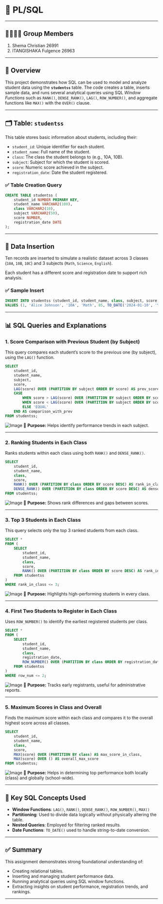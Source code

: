 
# 📘 PL/SQL  

---

## 👨‍👩‍👧‍👦 Group Members  
1. Shema Christian 26991 
2. ITANGISHAKA Fulgence  26963

---

## 📌 Overview

This project demonstrates how SQL can be used to model and analyze student data using the **`studentss`** table. The code creates a table, inserts sample data, and runs several analytical queries using SQL *Window Functions* such as `RANK()`, `DENSE_RANK()`, `LAG()`, `ROW_NUMBER()`, and aggregate functions like `MAX()` with the `OVER()` clause.

---

## 🗂️ Table: `studentss`

This table stores basic information about students, including their:
- `student_id`: Unique identifier for each student.
- `student_name`: Full name of the student.
- `class`: The class the student belongs to (e.g., 10A, 10B).
- `subject`: Subject for which the student is scored.
- `score`: Numeric score achieved in the subject.
- `registration_date`: Date the student registered.

### ✅ Table Creation Query

```sql
CREATE TABLE studentss (
    student_id NUMBER PRIMARY KEY,
    student_name VARCHAR2(100),
    class VARCHAR2(10),
    subject VARCHAR2(50),
    score NUMBER,
    registration_date DATE
);


```

---

## 📝 Data Insertion

Ten records are inserted to simulate a realistic dataset across 3 classes (`10A`, `10B`, `10C`) and 3 subjects (`Math`, `Science`, `English`).

Each student has a different score and registration date to support rich analysis.

### ✅ Sample Insert

```sql
INSERT INTO studentss (student_id, student_name, class, subject, score, registration_date)
VALUES (1, 'Alice Johnson', '10A', 'Math', 85, TO_DATE('2024-01-10', 'YYYY-MM-DD'));
```

---

## 📊 SQL Queries and Explanations

### 1. **Score Comparison with Previous Student (by Subject)**

This query compares each student’s score to the previous one (by subject), using the `LAG()` function.

```sql
SELECT 
    student_id,
    student_name,
    subject,
    score,
    LAG(score) OVER (PARTITION BY subject ORDER BY score) AS prev_score,
    CASE 
        WHEN score > LAG(score) OVER (PARTITION BY subject ORDER BY score) THEN 'HIGHER'
        WHEN score < LAG(score) OVER (PARTITION BY subject ORDER BY score) THEN 'LOWER'
        ELSE 'EQUAL'
    END AS comparison_with_prev
FROM studentss;


```
![Image](https://github.com/user-attachments/assets/f10acd64-75c0-4a97-b1bf-9a6d70e25aa6)
📌 **Purpose:** Helps identify performance trends in each subject.

---

### 2. **Ranking Students in Each Class**

Ranks students within each class using both `RANK()` and `DENSE_RANK()`.

```sql
SELECT 
    student_id,
    student_name,
    class,
    score,
    RANK() OVER (PARTITION BY class ORDER BY score DESC) AS rank_in_class,
    DENSE_RANK() OVER (PARTITION BY class ORDER BY score DESC) AS dense_rank_in_class
FROM studentss;
```
![Image](https://github.com/user-attachments/assets/fab55a88-d042-483f-8ad1-3cb174446994)
📌 **Purpose:** Shows rank differences and gaps between scores.

---

### 3. **Top 3 Students in Each Class**

This query selects only the top 3 ranked students from each class.

```sql
SELECT *
FROM (
    SELECT 
        student_id,
        student_name,
        class,
        score,
        RANK() OVER (PARTITION BY class ORDER BY score DESC) AS rank_in_class
    FROM studentss
)
WHERE rank_in_class <= 3;
```
![Image](https://github.com/user-attachments/assets/0a0d23c5-df7f-470a-8327-f947609da45f)
📌 **Purpose:** Highlights high-performing students in every class.

---

### 4. **First Two Students to Register in Each Class**

Uses `ROW_NUMBER()` to identify the earliest registered students per class.

```sql
SELECT *
FROM (
    SELECT 
        student_id,
        student_name,
        class,
        registration_date,
        ROW_NUMBER() OVER (PARTITION BY class ORDER BY registration_date ASC) AS row_num
    FROM studentss
)
WHERE row_num <= 2;
```
![Image](https://github.com/user-attachments/assets/06fd083e-fc7c-4265-80cd-9b459b69acbc)
📌 **Purpose:** Tracks early registrants, useful for administrative reports.

---

### 5. **Maximum Scores in Class and Overall**

Finds the maximum score within each class and compares it to the overall highest score across all classes.

```sql
SELECT 
    student_id,
    student_name,
    class,
    score,
    MAX(score) OVER (PARTITION BY class) AS max_score_in_class,
    MAX(score) OVER () AS overall_max_score
FROM studentss;
```
![Image](https://github.com/user-attachments/assets/b5314689-b9e2-4b00-b222-d8c722c023d4)
📌 **Purpose:** Helps in determining top performance both locally (class) and globally (school-wide).

---

## 🧠 Key SQL Concepts Used

- **Window Functions**: `LAG()`, `RANK()`, `DENSE_RANK()`, `ROW_NUMBER()`, `MAX()`
- **Partitioning**: Used to divide data logically without physically altering the table.
- **Nested Queries**: Employed for filtering ranked results.
- **Date Functions**: `TO_DATE()` used to handle string-to-date conversion.

---

## ✅ Summary

This assignment demonstrates strong foundational understanding of:
- Creating relational tables.
- Inserting and managing student performance data.
- Running analytical queries using SQL window functions.
- Extracting insights on student performance, registration trends, and rankings.

---
